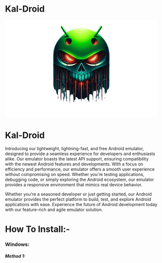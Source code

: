 # Kal-Droid
![alt text](screenshorts/image.png)

# Kal-Droid
Introducing our lightweight, lightning-fast, and free Android emulator, designed to provide a seamless experience for developers and enthusiasts alike. Our emulator boasts the latest API support, ensuring compatibility with the newest Android features and developments.
With a focus on efficiency and performance, our emulator offers a smooth user experience without compromising on speed. Whether you're testing applications, debugging code, or simply exploring the Android ecosystem, our emulator provides a responsive environment that mimics real device behavior.

Whether you're a seasoned developer or just getting started, our Android emulator provides the perfect platform to build, test, and explore Android applications with ease. Experience the future of Android development today with our feature-rich and agile emulator solution.

# How To Install:-

### Windows:

##### Method 1:


